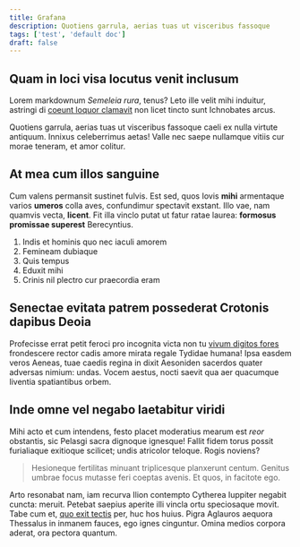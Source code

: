 ```yaml
---
title: Grafana
description: Quotiens garrula, aerias tuas ut visceribus fassoque
tags: ['test', 'default doc']
draft: false
---
```


## Quam in loci visa locutus venit inclusum

Lorem markdownum _Semeleia rura_, tenus? Leto ille velit mihi induitur, astringi
di [coeunt loquor clamavit](http://memorantur.net/fuimusve.html) non licet
tincto sunt Ichnobates arcus.

Quotiens garrula, aerias tuas ut visceribus fassoque caeli ex nulla virtute
antiquum. Innixus celeberrimus aetas! Valle nec saepe nullamque vitiis cur morae
teneram, et amor colitur.

## At mea cum illos sanguine

Cum valens permansit sustinet fulvis. Est sed, quos Iovis **mihi** armentaque
varios **umeros** colla aves, confundimur spectavit exstant. Illo vae, nam
quamvis vecta, **licent**. Fit illa vinclo putat ut fatur ratae laurea:
**formosus promissae superest** Berecyntius.

1. Indis et hominis quo nec iaculi amorem
2. Femineam dubiaque
3. Quis tempus
4. Eduxit mihi
5. Crinis nil plectro cur praecordia eram

## Senectae evitata patrem possederat Crotonis dapibus Deoia

Profecisse errat petit feroci pro incognita victa non tu
[vivum digitos fores](http://regna.com/) frondescere rector cadis amore mirata
regale Tydidae humana! Ipsa easdem veros Aeneas, tuae caedis regina in dixit
Aesoniden sacerdos quater adversas nimium: undas. Vocem aestus, nocti saevit qua
aer quacumque liventia spatiantibus orbem.

## Inde omne vel negabo laetabitur viridi

Mihi acto et cum intendens, festo placet moderatius mearum est _reor_ obstantis,
sic Pelasgi sacra dignoque ignesque! Fallit fidem torus possit furialiaque
exitioque scilicet; undis atricolor teloque. Rogis noviens?

> Hesioneque fertilitas minuant triplicesque planxerunt centum. Genitus umbrae
> focus mutasse feri coeptas avenis. Et quos, in facitote ego.

Arto resonabat nam, iam recurva Ilion contempto Cytherea Iuppiter negabit
cuncta: meruit. Petebat saepius aperite illi vincla ortu speciosaque movit. Tabe
cum et, [quo exit tectis](http://www.foret-fessa.io/spatium) per, huc hos huius.
Pigra Aglauros aequora Thessalus in inmanem fauces, ego ignes cinguntur. Omina
medios corpora aderat, ora pectora quantum.
